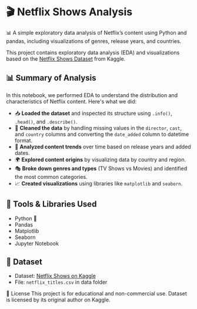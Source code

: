 # 🎬 Netflix Shows Analysis

📊 A simple exploratory data analysis of Netflix’s content using Python and pandas, including visualizations of genres, release years, and countries.

This project contains exploratory data analysis (EDA) and visualizations based on the [Netflix Shows Dataset](https://www.kaggle.com/datasets/shivamb/netflix-shows) from Kaggle.

## 📊 Summary of Analysis

In this notebook, we performed EDA to understand the distribution and characteristics of Netflix content. Here's what we did:

- 📥 **Loaded the dataset** and inspected its structure using `.info()`, `.head()`, and `.describe()`.
- 🧹 **Cleaned the data** by handling missing values in the `director`, `cast`, and `country` columns and converting the `date_added` column to datetime format.
- 📅 **Analyzed content trends** over time based on release years and added dates.
- 🌍 **Explored content origins** by visualizing data by country and region.
- 🎭 **Broke down genres and types** (TV Shows vs Movies) and identified the most common categories.
- 📈 **Created visualizations** using libraries like `matplotlib` and `seaborn`.

## 🧰 Tools & Libraries Used

- Python 🐍
- Pandas
- Matplotlib
- Seaborn
- Jupyter Notebook

## 📁 Dataset

- Dataset: [Netflix Shows on Kaggle](https://www.kaggle.com/datasets/shivamb/netflix-shows)
- File: `netflix_titles.csv` in data folder

📝 License
This project is for educational and non-commercial use. Dataset is licensed by its original author on Kaggle.


